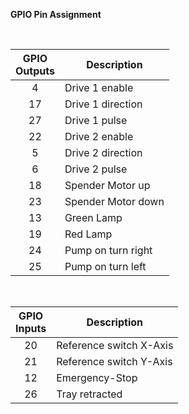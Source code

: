 **GPIO Pin Assignment**

<br>

|GPIO<br>Outputs|Description|
|:--:|----------------------|
|4 |Drive 1 enable|
|17|Drive 1 direction|
|27|Drive 1 pulse|
|22|Drive 2 enable|
|5 |Drive 2 direction|
|6 |Drive 2 pulse|
|18|Spender Motor up|
|23|Spender Motor down|
|13|Green Lamp|
|19|Red Lamp|
|24|Pump on turn right|
|25|Pump on turn left|

<br>

|GPIO<br>Inputs|Description|
|:--:|---------------------|
|20|Reference switch X-Axis|
|21|Reference switch Y-Axis|
|12|Emergency-Stop|
|26|Tray retracted|


